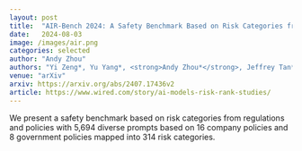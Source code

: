 ```yaml
---
layout: post
title:  "AIR-Bench 2024: A Safety Benchmark Based on Risk Categories from Regulations and Policies"
date:   2024-08-03
image: /images/air.png
categories: selected
author: "Andy Zhou"
authors: "Yi Zeng*, Yu Yang*, <strong>Andy Zhou*</strong>, Jeffrey Tan*, Yuheng Tu*, Yifan Mai*, Kevin Klyman, Minzhou Pan, Ruoxi Jia, Dawn Song, Percy Liang, Bo Li"
venue: "arXiv"
arxiv: https://arxiv.org/abs/2407.17436v2
article: https://www.wired.com/story/ai-models-risk-rank-studies/
---
```

We present a safety benchmark based on risk categories from regulations and policies with 5,694 diverse prompts based on 16 company policies and 8 government policies mapped into 314 risk categories.
